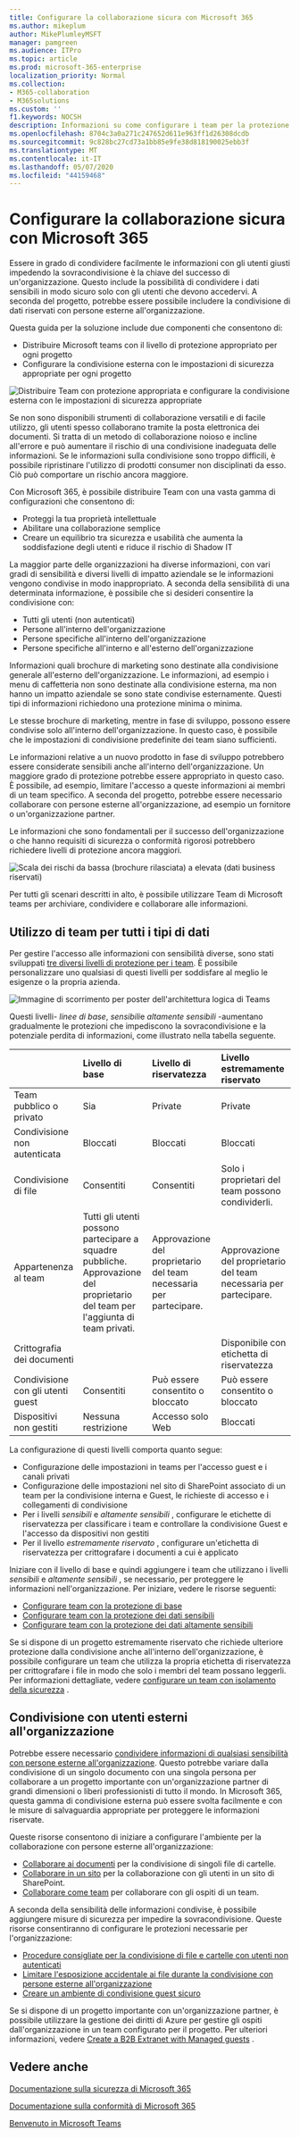 ```yaml
---
title: Configurare la collaborazione sicura con Microsoft 365
ms.author: mikeplum
author: MikePlumleyMSFT
manager: pamgreen
ms.audience: ITPro
ms.topic: article
ms.prod: microsoft-365-enterprise
localization_priority: Normal
ms.collection:
- M365-collaboration
- M365solutions
ms.custom: ''
f1.keywords: NOCSH
description: Informazioni su come configurare i team per la protezione dei dati in base alla relativa sensibilità
ms.openlocfilehash: 8704c3a0a271c247652d611e963ff1d26308dcdb
ms.sourcegitcommit: 9c828bc27cd73a1bb85e9fe38d818190025ebb3f
ms.translationtype: MT
ms.contentlocale: it-IT
ms.lasthandoff: 05/07/2020
ms.locfileid: "44159468"
---
```

# <a name="set-up-secure-collaboration-with-microsoft-365"></a>Configurare la collaborazione sicura con Microsoft 365

Essere in grado di condividere facilmente le informazioni con gli utenti giusti impedendo la sovracondivisione è la chiave del successo di un'organizzazione. Questo include la possibilità di condividere i dati sensibili in modo sicuro solo con gli utenti che devono accedervi. A seconda del progetto, potrebbe essere possibile includere la condivisione di dati riservati con persone esterne all'organizzazione.

Questa guida per la soluzione include due componenti che consentono di:
- Distribuire Microsoft teams con il livello di protezione appropriato per ogni progetto
- Configurare la condivisione esterna con le impostazioni di sicurezza appropriate per ogni progetto

![Distribuire Team con protezione appropriata e configurare la condivisione esterna con le impostazioni di sicurezza appropriate](..\media\solutions-architecture-center\secure-collaboration-overview.png)

Se non sono disponibili strumenti di collaborazione versatili e di facile utilizzo, gli utenti spesso collaborano tramite la posta elettronica dei documenti. Si tratta di un metodo di collaborazione noioso e incline all'errore e può aumentare il rischio di una condivisione inadeguata delle informazioni. Se le informazioni sulla condivisione sono troppo difficili, è possibile ripristinare l'utilizzo di prodotti consumer non disciplinati da esso. Ciò può comportare un rischio ancora maggiore.

Con Microsoft 365, è possibile distribuire Team con una vasta gamma di configurazioni che consentono di:

- Proteggi la tua proprietà intellettuale
- Abilitare una collaborazione semplice
- Creare un equilibrio tra sicurezza e usabilità che aumenta la soddisfazione degli utenti e riduce il rischio di Shadow IT

La maggior parte delle organizzazioni ha diverse informazioni, con vari gradi di sensibilità e diversi livelli di impatto aziendale se le informazioni vengono condivise in modo inappropriato. A seconda della sensibilità di una determinata informazione, è possibile che si desideri consentire la condivisione con:

- Tutti gli utenti (non autenticati)
- Persone all'interno dell'organizzazione
- Persone specifiche all'interno dell'organizzazione
- Persone specifiche all'interno e all'esterno dell'organizzazione

Informazioni quali brochure di marketing sono destinate alla condivisione generale all'esterno dell'organizzazione. Le informazioni, ad esempio i menu di caffetteria non sono destinate alla condivisione esterna, ma non hanno un impatto aziendale se sono state condivise esternamente. Questi tipi di informazioni richiedono una protezione minima o minima.

Le stesse brochure di marketing, mentre in fase di sviluppo, possono essere condivise solo all'interno dell'organizzazione. In questo caso, è possibile che le impostazioni di condivisione predefinite dei team siano sufficienti.

Le informazioni relative a un nuovo prodotto in fase di sviluppo potrebbero essere considerate sensibili anche all'interno dell'organizzazione. Un maggiore grado di protezione potrebbe essere appropriato in questo caso. È possibile, ad esempio, limitare l'accesso a queste informazioni ai membri di un team specifico. A seconda del progetto, potrebbe essere necessario collaborare con persone esterne all'organizzazione, ad esempio un fornitore o un'organizzazione partner.

Le informazioni che sono fondamentali per il successo dell'organizzazione o che hanno requisiti di sicurezza o conformità rigorosi potrebbero richiedere livelli di protezione ancora maggiori.

![Scala dei rischi da bassa (brochure rilasciata) a elevata (dati business riservati)](../media/solutions-architecture-center/SecureCollaboration-SensitivityAndBusinessImpactofSharing-fromVisio.png)

Per tutti gli scenari descritti in alto, è possibile utilizzare Team di Microsoft teams per archiviare, condividere e collaborare alle informazioni. 

## <a name="using-teams-for-all-kinds-of-data"></a>Utilizzo di team per tutti i tipi di dati

Per gestire l'accesso alle informazioni con sensibilità diverse, sono stati sviluppati [tre diversi livelli di protezione per i team](configure-teams-three-tiers-protection.md). È possibile personalizzare uno qualsiasi di questi livelli per soddisfare al meglio le esigenze o la propria azienda. 

![Immagine di scorrimento per poster dell'architettura logica di Teams](../media/solutions-architecture-center/Teams-tiers-of-protection-1.png)


Questi livelli- *linee di base*, *sensibili*e *altamente sensibili* -aumentano gradualmente le protezioni che impediscono la sovracondivisione e la potenziale perdita di informazioni, come illustrato nella tabella seguente.

||**Livello di base**|**Livello di riservatezza**|**Livello estremamente riservato**|
|:--|:-----------|:------------|:-------------------|
|Team pubblico o privato|Sia|Private|Private|
|Condivisione non autenticata|Bloccati|Bloccati|Bloccati|
|Condivisione di file|Consentiti|Consentiti|Solo i proprietari del team possono condividerli.|
|Appartenenza al team|Tutti gli utenti possono partecipare a squadre pubbliche.<br>Approvazione del proprietario del team per l'aggiunta di team privati.|Approvazione del proprietario del team necessaria per partecipare.|Approvazione del proprietario del team necessaria per partecipare.|
|Crittografia dei documenti|||Disponibile con etichetta di riservatezza|
|Condivisione con gli utenti guest|Consentiti|Può essere consentito o bloccato|Può essere consentito o bloccato|
|Dispositivi non gestiti|Nessuna restrizione|Accesso solo Web|Bloccati|

La configurazione di questi livelli comporta quanto segue:

- Configurazione delle impostazioni in teams per l'accesso guest e i canali privati
- Configurazione delle impostazioni nel sito di SharePoint associato di un team per la condivisione interna e Guest, le richieste di accesso e i collegamenti di condivisione
- Per i livelli *sensibili* e *altamente sensibili* , configurare le etichette di riservatezza per classificare i team e controllare la condivisione Guest e l'accesso da dispositivi non gestiti
- Per il livello *estremamente riservato* , configurare un'etichetta di riservatezza per crittografare i documenti a cui è applicato

Iniziare con il livello di base e quindi aggiungere i team che utilizzano i livelli *sensibili* e *altamente sensibili* , se necessario, per proteggere le informazioni nell'organizzazione. Per iniziare, vedere le risorse seguenti:

- [Configurare team con la protezione di base](configure-teams-baseline-protection.md)
- [Configurare team con la protezione dei dati sensibili](configure-teams-sensitive-protection.md)
- [Configurare team con la protezione dei dati altamente sensibili](configure-teams-highly-sensitive-protection.md)

Se si dispone di un progetto estremamente riservato che richiede ulteriore protezione dalla condivisione anche all'interno dell'organizzazione, è possibile configurare un team che utilizza la propria etichetta di riservatezza per crittografare i file in modo che solo i membri del team possano leggerli. Per informazioni dettagliate, vedere [configurare un team con isolamento della sicurezza](secure-teams-security-isolation.md) .

## <a name="sharing-with-people-outside-your-organization"></a>Condivisione con utenti esterni all'organizzazione

Potrebbe essere necessario [condividere informazioni di qualsiasi sensibilità con persone esterne all'organizzazione](collaborate-with-people-outside-your-organization.md). Questo potrebbe variare dalla condivisione di un singolo documento con una singola persona per collaborare a un progetto importante con un'organizzazione partner di grandi dimensioni o liberi professionisti di tutto il mondo. In Microsoft 365, questa gamma di condivisione esterna può essere svolta facilmente e con le misure di salvaguardia appropriate per proteggere le informazioni riservate.

Queste risorse consentono di iniziare a configurare l'ambiente per la collaborazione con persone esterne all'organizzazione:

- [Collaborare ai documenti](collaborate-on-documents.md) per la condivisione di singoli file di cartelle.
- [Collaborare in un sito](collaborate-in-site.md) per la collaborazione con gli utenti in un sito di SharePoint.
- [Collaborare come team](collaborate-as-team.md) per collaborare con gli ospiti di un team.

A seconda della sensibilità delle informazioni condivise, è possibile aggiungere misure di sicurezza per impedire la sovracondivisione. Queste risorse consentiranno di configurare le protezioni necessarie per l'organizzazione:

- [Procedure consigliate per la condivisione di file e cartelle con utenti non autenticati](best-practices-anonymous-sharing.md)
- [Limitare l'esposizione accidentale ai file durante la condivisione con persone esterne all'organizzazione](share-limit-accidental-exposure.md)
- [Creare un ambiente di condivisione guest sicuro](create-secure-guest-sharing-environment.md)

Se si dispone di un progetto importante con un'organizzazione partner, è possibile utilizzare la gestione dei diritti di Azure per gestire gli ospiti dall'organizzazione in un team configurato per il progetto. Per ulteriori informazioni, vedere [Create a B2B Extranet with Managed guests](b2b-extranet.md) .

## <a name="see-also"></a>Vedere anche

[Documentazione sulla sicurezza di Microsoft 365](https://docs.microsoft.com/microsoft-365/security)

[Documentazione sulla conformità di Microsoft 365](https://docs.microsoft.com/microsoft-365/compliance)

[Benvenuto in Microsoft Teams](https://docs.microsoft.com/MicrosoftTeams/Teams-overview)
